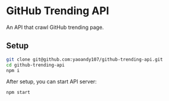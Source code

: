 # GitHub Trending API
An API that crawl GitHub trending page.

## Setup
```sh
git clone git@github.com:yaoandy107/github-trending-api.git
cd github-trending-api
npm i
```

After setup, you can start API server:
```sh
npm start
```
